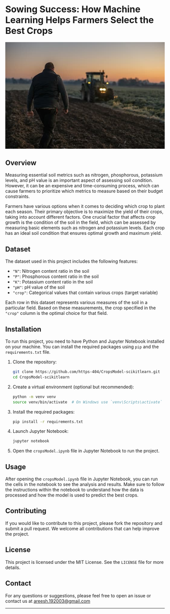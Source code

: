 

# Sowing Success: How Machine Learning Helps Farmers Select the Best Crops

![Farmer in a field](farmer_in_a_field.jpg)

## Overview

Measuring essential soil metrics such as nitrogen, phosphorous, potassium levels, and pH value is an important aspect of assessing soil condition. However, it can be an expensive and time-consuming process, which can cause farmers to prioritize which metrics to measure based on their budget constraints.

Farmers have various options when it comes to deciding which crop to plant each season. Their primary objective is to maximize the yield of their crops, taking into account different factors. One crucial factor that affects crop growth is the condition of the soil in the field, which can be assessed by measuring basic elements such as nitrogen and potassium levels. Each crop has an ideal soil condition that ensures optimal growth and maximum yield.

## Dataset

The dataset used in this project includes the following features:
- `"N"`: Nitrogen content ratio in the soil
- `"P"`: Phosphorous content ratio in the soil
- `"K"`: Potassium content ratio in the soil
- `"pH"`: pH value of the soil
- `"crop"`: Categorical values that contain various crops (target variable)

Each row in this dataset represents various measures of the soil in a particular field. Based on these measurements, the crop specified in the `"crop"` column is the optimal choice for that field.

## Installation

To run this project, you need to have Python and Jupyter Notebook installed on your machine. You can install the required packages using `pip` and the `requirements.txt` file.

1. Clone the repository:

    ```bash
    git clone https://github.com/https-404/CropsModel-scikitlearn.git
    cd CropsModel-scikitlearn
    ```

2. Create a virtual environment (optional but recommended):

    ```bash
    python -m venv venv
    source venv/bin/activate  # On Windows use `venv\Scripts\activate`
    ```

3. Install the required packages:

    ```bash
    pip install -r requirements.txt
    ```

4. Launch Jupyter Notebook:

    ```bash
    jupyter notebook
    ```

5. Open the `cropsModel.ipynb` file in Jupyter Notebook to run the project.

## Usage

After opening the `cropsModel.ipynb` file in Jupyter Notebook, you can run the cells in the notebook to see the analysis and results. Make sure to follow the instructions within the notebook to understand how the data is processed and how the model is used to predict the best crops.

## Contributing

If you would like to contribute to this project, please fork the repository and submit a pull request. We welcome all contributions that can help improve the project.

## License

This project is licensed under the MIT License. See the `LICENSE` file for more details.

## Contact

For any questions or suggestions, please feel free to open an issue or contact us at areesh.192003@gmail.com

---

